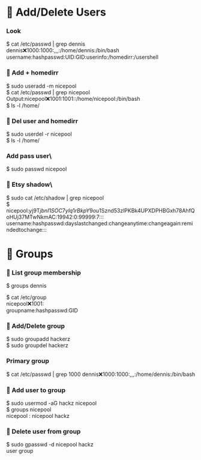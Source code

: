 # 👥 Add/Delete Users

### Look
$ cat /etc/passwd | grep dennis\
dennis:x:1000:1000:,,,:/home/dennis:/bin/bash\
username:hashpasswd:UID:GID:userinfo:/homedirr:/usershell

### 💾 Add + homedirr
$ sudo useradd -m nicepool\
$ cat /etc/passwd | grep nicepool\
Output:nicepool:x:1001:1001::/home/nicepool:/bin/bash\
$ ls -l /home/


### 💾 Del user and homedirr
$ sudo userdel -r nicepool\
$ ls -l /home/

### Add pass user\
$ sudo passwd nicepool

### 💾 Etsy shadow\
$ sudo cat /etc/shadow | grep nicepool\
$ nicepool:$y$j9T$jbnI1SOC7ylq1rBkpY9ou1$Sznd53zlPKBk4UPXDPHBGxh78AhfQoHUj37MTwNkmAC:19942:0:99999:7:::\
username:hashpasswd:dayslastchanged:changeanytime:changeagain:remindedtochange:::


# 👥 Groups

### 💾 List group membership
$ groups dennis

$ cat /etc/group\
nicepool:x:1001:\
groupname:hashpasswd:GID

### 💾 Add/Delete group
$ sudo groupadd hackerz\
$ sudo groupdel hackerz

### Primary group
$ cat /etc/passwd | grep 1000
dennis:x:1000:1000:,,,:/home/dennis:/bin/bash

### 💾 Add user to group
$ sudo usermod -aG hackz nicepool\
$ groups nicepool\
nicepool : nicepool hackz

### 💾 Delete user from group
$ sudo gpasswd -d nicepool hackz\
                  user     group

